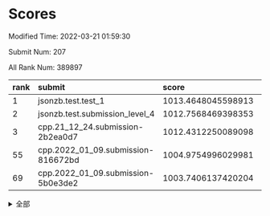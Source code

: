 # Scores

Modified Time: 2022-03-21 01:59:30

Submit Num: 207

All Rank Num: 389897

| rank |               submit               |       score        |       sigma        | pk_num |
| :--- | :--------------------------------- | :----------------- | :----------------- | :----- |
| 1    | jsonzb.test.test_1                 | 1013.4648045598913 | 0.7931858297470046 | 7538   |
| 2    | jsonzb.test.submission_level_4     | 1012.7568469398353 | 0.7771395278906982 | 7529   |
| 3    | cpp.21_12_24.submission-2b2ea0d7   | 1012.4312250089098 | 0.7602151409529838 | 7536   |
| 55   | cpp.2022_01_09.submission-816672bd | 1004.9754996029981 | 0.7301082089285938 | 7533   |
| 69   | cpp.2022_01_09.submission-5b0e3de2 | 1003.7406137420204 | 0.7148575429214586 | 7537   |


<details>
<summary>全部</summary>

| rank |                 submit                 |       score        |       sigma        | pk_num |
| :--- | :------------------------------------- | :----------------- | :----------------- | :----- |
| 1    | jsonzb.test.test_1                     | 1013.4648045598913 | 0.7931858297470046 | 7538   |
| 2    | jsonzb.test.submission_level_4         | 1012.7568469398353 | 0.7771395278906982 | 7529   |
| 3    | cpp.21_12_24.submission-2b2ea0d7       | 1012.4312250089098 | 0.7602151409529838 | 7536   |
| 4    | gobigger.level_3.submission_level_3_0  | 1011.9107627549386 | 0.7779851422294171 | 7532   |
| 5    | gobigger.level_3.submission_level_3_45 | 1011.6265063039735 | 0.7626376115447392 | 7530   |
| 6    | gobigger.level_3.submission_level_3_36 | 1011.3139763769018 | 0.7532475400836175 | 7535   |
| 7    | gobigger.level_3.submission_level_3_15 | 1011.2836540467207 | 0.768209440402229  | 7530   |
| 8    | gobigger.level_3.submission_level_3_2  | 1011.0041371428708 | 0.7394763805822124 | 7538   |
| 9    | gobigger.level_3.submission_level_3_10 | 1010.9364765230772 | 0.7725879906342717 | 7535   |
| 10   | gobigger.level_3.submission_level_3_7  | 1010.875056348101  | 0.7904348521718007 | 7532   |
| 11   | gobigger.level_3.submission_level_3_3  | 1010.8439688359496 | 0.7649529619630359 | 7539   |
| 12   | gobigger.level_3.submission_level_3_1  | 1010.7390896171546 | 0.7649675278075883 | 7533   |
| 13   | gobigger.level_3.submission_level_3_39 | 1010.4993638795138 | 0.7578727907764641 | 7531   |
| 14   | gobigger.level_3.submission_level_3_12 | 1010.4695815748098 | 0.7483006951920784 | 7538   |
| 15   | gobigger.level_3.submission_level_3_26 | 1010.4376629833826 | 0.7409992103833326 | 7533   |
| 16   | gobigger.level_3.submission_level_3_43 | 1010.4284573892522 | 0.7433503963207758 | 7537   |
| 17   | gobigger.level_3.submission_level_3_18 | 1010.4069490755029 | 0.7544968448397973 | 7535   |
| 18   | gobigger.level_3.submission_level_3_46 | 1010.2421275774939 | 0.7621901327444641 | 7538   |
| 19   | gobigger.level_3.submission_level_3_23 | 1010.2339008710339 | 0.761492631757342  | 7538   |
| 20   | gobigger.level_3.submission_level_3_21 | 1010.2218518394724 | 0.7624531380764323 | 7540   |
| 21   | gobigger.level_3.submission_level_3_35 | 1010.1941230082432 | 0.763840402583175  | 7536   |
| 22   | gobigger.level_3.submission_level_3_28 | 1010.1516985602678 | 0.7519452498871667 | 7537   |
| 23   | gobigger.level_3.submission_level_3_40 | 1010.1143863366977 | 0.7567334506623677 | 7539   |
| 24   | gobigger.level_3.submission_level_3_25 | 1010.1074215028408 | 0.7766058046905521 | 7537   |
| 25   | gobigger.level_3.submission_level_3_44 | 1010.0997322256042 | 0.7601709741453992 | 7533   |
| 26   | gobigger.level_3.submission_level_3_29 | 1010.0923934338888 | 0.7555653338384833 | 7534   |
| 27   | gobigger.level_3.submission_level_3_37 | 1010.0865227578423 | 0.7829476010074868 | 7532   |
| 28   | gobigger.level_3.submission_level_3_22 | 1010.0830165538001 | 0.7442191904922342 | 7542   |
| 29   | gobigger.level_3.submission_level_3_5  | 1010.0758107666388 | 0.7629136732596405 | 7534   |
| 30   | gobigger.level_3.submission_level_3_9  | 1010.0362491870931 | 0.7438975277626815 | 7532   |
| 31   | gobigger.level_3.submission_level_3_33 | 1009.9274772429119 | 0.7582305300029044 | 7534   |
| 32   | gobigger.level_3.submission_level_3_4  | 1009.9188286323282 | 0.7548296297184582 | 7534   |
| 33   | gobigger.level_3.submission_level_3_31 | 1009.8735437787566 | 0.7734094079825795 | 7534   |
| 34   | gobigger.level_3.submission_level_3_19 | 1009.8714944504438 | 0.7361495621405307 | 7535   |
| 35   | gobigger.level_3.submission_level_3_6  | 1009.8234159757345 | 0.7521291458713266 | 7533   |
| 36   | gobigger.level_3.submission_level_3_27 | 1009.8168079552335 | 0.7405816276152865 | 7537   |
| 37   | gobigger.level_3.submission_level_3_13 | 1009.8100626262294 | 0.750533833346495  | 7540   |
| 38   | gobigger.level_3.submission_level_3_34 | 1009.8093623823592 | 0.7704305897175484 | 7537   |
| 39   | gobigger.level_3.submission_level_3_49 | 1009.6304431982384 | 0.7497451242302047 | 7536   |
| 40   | gobigger.level_3.submission_level_3_20 | 1009.5473923059669 | 0.7570571815809256 | 7538   |
| 41   | gobigger.level_3.submission_level_3_41 | 1009.5443334743628 | 0.7365943095098454 | 7533   |
| 42   | gobigger.level_3.submission_level_3_24 | 1009.38302369712   | 0.7609854160798589 | 7536   |
| 43   | gobigger.level_3.submission_level_3_11 | 1009.3066790416891 | 0.7423813862736334 | 7533   |
| 44   | gobigger.level_3.submission_level_3_48 | 1009.3060387854777 | 0.7379306192403589 | 7536   |
| 45   | gobigger.level_3.submission_level_3_47 | 1009.292793625616  | 0.7577448362988094 | 7532   |
| 46   | gobigger.level_3.submission_level_3_14 | 1009.2431515804393 | 0.750839954501173  | 7534   |
| 47   | gobigger.level_3.submission_level_3_42 | 1009.2192599740177 | 0.7604617345171314 | 7535   |
| 48   | gobigger.level_3.submission_level_3_32 | 1009.0647810111973 | 0.7493069006514197 | 7532   |
| 49   | gobigger.level_3.submission_level_3_16 | 1009.0452135378328 | 0.7517570729589345 | 7529   |
| 50   | gobigger.level_3.submission_level_3_38 | 1008.9795763971152 | 0.7586251045980147 | 7536   |
| 51   | gobigger.level_3.submission_level_3_17 | 1008.7237919502116 | 0.742661471668297  | 7532   |
| 52   | gobigger.level_3.submission_level_3_8  | 1008.7041341352736 | 0.7536418458620755 | 7540   |
| 53   | gobigger.level_3.submission_level_3_30 | 1008.2683761037307 | 0.7353076546823045 | 7532   |
| 54   | gobigger.level_1.submission_level_1_8  | 1005.1983268502463 | 0.7224579664495752 | 7539   |
| 55   | cpp.2022_01_09.submission-816672bd     | 1004.9754996029981 | 0.7301082089285938 | 7533   |
| 56   | gobigger.level_1.submission_level_1_45 | 1004.6235321915044 | 0.7231742062145036 | 7535   |
| 57   | gobigger.level_1.submission_level_1_46 | 1004.3896901038612 | 0.7111393223314555 | 7531   |
| 58   | gobigger.level_1.submission_level_1_23 | 1004.3039393183445 | 0.7252300280993089 | 7535   |
| 59   | gobigger.level_1.submission_level_1_3  | 1004.255265504687  | 0.7195133950403422 | 7533   |
| 60   | gobigger.level_1.submission_level_1_42 | 1004.0572422099899 | 0.7140015705321944 | 7533   |
| 61   | gobigger.level_1.submission_level_1_41 | 1004.0334062575151 | 0.7345608096503146 | 7538   |
| 62   | gobigger.level_1.submission_level_1_15 | 1004.0087459698465 | 0.7112075593716896 | 7533   |
| 63   | gobigger.level_1.submission_level_1_13 | 1004.0034015103583 | 0.7321717232504781 | 7532   |
| 64   | gobigger.level_1.submission_level_1_5  | 1003.9850297894758 | 0.7152865197399884 | 7537   |
| 65   | gobigger.level_1.submission_level_1_21 | 1003.9616579285333 | 0.7304113116757714 | 7538   |
| 66   | gobigger.level_1.submission_level_1_20 | 1003.9540295219448 | 0.7118501529063381 | 7536   |
| 67   | gobigger.level_1.submission_level_1_35 | 1003.8818782658925 | 0.7149474112885792 | 7535   |
| 68   | gobigger.level_1.submission_level_1_19 | 1003.761970654688  | 0.71155774135163   | 7538   |
| 69   | cpp.2022_01_09.submission-5b0e3de2     | 1003.7406137420204 | 0.7148575429214586 | 7537   |
| 70   | gobigger.level_1.submission_level_1_40 | 1003.6930171980804 | 0.7219879638851755 | 7539   |
| 71   | gobigger.level_1.submission_level_1_1  | 1003.6644091734836 | 0.7163279863380698 | 7538   |
| 72   | gobigger.level_1.submission_level_1_17 | 1003.662299323673  | 0.7294599059126364 | 7531   |
| 73   | gobigger.level_1.submission_level_1_27 | 1003.5753484767887 | 0.7085846598382589 | 7535   |
| 74   | gobigger.level_1.submission_level_1_18 | 1003.528133860067  | 0.7162491292640075 | 7529   |
| 75   | gobigger.level_1.submission_level_1_0  | 1003.4689268269917 | 0.7128153402836108 | 7531   |
| 76   | gobigger.level_1.submission_level_1_33 | 1003.4651554002971 | 0.7220553281571434 | 7535   |
| 77   | gobigger.level_1.submission_level_1_37 | 1003.4023774761002 | 0.7179050426614029 | 7535   |
| 78   | gobigger.level_1.submission_level_1_25 | 1003.3816664439842 | 0.7100914687366076 | 7538   |
| 79   | gobigger.level_1.submission_level_1_9  | 1003.3599810674123 | 0.7178381867402357 | 7535   |
| 80   | gobigger.level_1.submission_level_1_48 | 1003.313766509086  | 0.7115958748180761 | 7534   |
| 81   | gobigger.level_1.submission_level_1_26 | 1003.2903801070182 | 0.7163678011066569 | 7532   |
| 82   | gobigger.level_1.submission_level_1_49 | 1003.26985369296   | 0.7023692064787168 | 7531   |
| 83   | gobigger.level_1.submission_level_1_2  | 1003.2594176706081 | 0.710975940733216  | 7528   |
| 84   | gobigger.level_1.submission_level_1_11 | 1003.2523077750601 | 0.7136277498707393 | 7537   |
| 85   | gobigger.level_1.submission_level_1_43 | 1003.2261151977174 | 0.7060577091196814 | 7534   |
| 86   | gobigger.level_1.submission_level_1_12 | 1003.1876544030166 | 0.718787012288074  | 7537   |
| 87   | gobigger.level_1.submission_level_1_4  | 1003.0402036683176 | 0.7159424809070268 | 7535   |
| 88   | gobigger.level_1.submission_level_1_22 | 1003.0395944017889 | 0.7096288008878734 | 7534   |
| 89   | gobigger.level_1.submission_level_1_31 | 1003.0006353536294 | 0.7108243039456749 | 7538   |
| 90   | gobigger.level_1.submission_level_1_34 | 1002.9751316139856 | 0.7092620914717318 | 7533   |
| 91   | gobigger.level_1.submission_level_1_36 | 1002.9148076320565 | 0.7208523096464667 | 7531   |
| 92   | gobigger.level_1.submission_level_1_44 | 1002.7781295628375 | 0.7083952674472709 | 7532   |
| 93   | gobigger.level_1.submission_level_1_6  | 1002.7221180795112 | 0.7143328777416109 | 7534   |
| 94   | gobigger.level_1.submission_level_1_7  | 1002.7207990392728 | 0.7114998169079217 | 7534   |
| 95   | gobigger.level_1.submission_level_1_28 | 1002.5829030173642 | 0.7131955286874426 | 7534   |
| 96   | gobigger.level_1.submission_level_1_47 | 1002.50630456909   | 0.7064620498232076 | 7534   |
| 97   | gobigger.level_1.submission_level_1_38 | 1002.4963963796713 | 0.7287511164456295 | 7530   |
| 98   | gobigger.level_1.submission_level_1_14 | 1002.4175473802296 | 0.7141440725719351 | 7538   |
| 99   | gobigger.level_1.submission_level_1_29 | 1002.312886462037  | 0.7201766025121917 | 7531   |
| 100  | gobigger.level_1.submission_level_1_32 | 1002.3031530004805 | 0.7245908247613378 | 7534   |
| 101  | gobigger.level_1.submission_level_1_30 | 1002.3019806252604 | 0.7142683135410735 | 7529   |
| 102  | gobigger.level_1.submission_level_1_16 | 1002.2474472714183 | 0.7086313805335613 | 7532   |
| 103  | gobigger.level_1.submission_level_1_24 | 1002.138462903168  | 0.71032873730157   | 7538   |
| 104  | gobigger.level_1.submission_level_1_39 | 1002.047117641944  | 0.7144733932033527 | 7530   |
| 105  | gobigger.level_1.submission_level_1_10 | 1001.9636682151407 | 0.7186273119383921 | 7534   |
| 106  | gobigger.random.submission_random_1    | 997.2900963656931  | 0.7115832942159254 | 7537   |
| 107  | gobigger.random.submission_random_19   | 997.180563895577   | 0.7031593978937102 | 7539   |
| 108  | gobigger.random.submission_random_30   | 997.1721040977803  | 0.7077390812070473 | 7537   |
| 109  | gobigger.random.submission_random_34   | 997.1017926309385  | 0.7058805318435484 | 7535   |
| 110  | gobigger.random.submission_random_22   | 996.8366792345024  | 0.7100357481562475 | 7537   |
| 111  | gobigger.random.submission_random_49   | 996.8061036550228  | 0.6961832793407509 | 7533   |
| 112  | gobigger.random.submission_random_14   | 996.722721069303   | 0.7273964379447612 | 7538   |
| 113  | gobigger.random.submission_random_28   | 996.6122517799814  | 0.7128735241982839 | 7536   |
| 114  | gobigger.random.submission_random_45   | 996.5968437656874  | 0.7232528434459444 | 7533   |
| 115  | gobigger.random.submission_random_3    | 996.5671552157798  | 0.7178544327393951 | 7530   |
| 116  | gobigger.random.submission_random_18   | 996.5003064433056  | 0.7272235000686391 | 7537   |
| 117  | gobigger.random.submission_random_42   | 996.4809650250806  | 0.7182674943460429 | 7533   |
| 118  | gobigger.random.submission_random_38   | 996.4726885609986  | 0.7081486334411687 | 7534   |
| 119  | gobigger.random.submission_random_27   | 996.3904497908262  | 0.6952164418407045 | 7532   |
| 120  | gobigger.random.submission_random_48   | 996.3506913062602  | 0.7037406579907947 | 7536   |
| 121  | gobigger.random.submission_random_17   | 996.3214042386422  | 0.7012873565652378 | 7539   |
| 122  | gobigger.random.submission_random_36   | 996.3178897937792  | 0.709838535535451  | 7531   |
| 123  | gobigger.random.submission_random_41   | 996.3033988465271  | 0.7007318333961716 | 7528   |
| 124  | gobigger.random.submission_random_12   | 996.0886910280936  | 0.7145367762905466 | 7535   |
| 125  | gobigger.random.submission_random_6    | 996.0587591650644  | 0.7111327172348693 | 7534   |
| 126  | gobigger.random.submission_random_31   | 995.9853009996477  | 0.7138132453831656 | 7537   |
| 127  | gobigger.random.submission_random_16   | 995.9701689032078  | 0.7119572283885923 | 7536   |
| 128  | gobigger.random.submission_random_39   | 995.9615639339835  | 0.7149292206571064 | 7530   |
| 129  | gobigger.random.submission_random_46   | 995.9192825118857  | 0.7051120051836302 | 7532   |
| 130  | gobigger.random.submission_random_21   | 995.907223112422   | 0.728408504346572  | 7533   |
| 131  | gobigger.random.submission_random_9    | 995.8885531671688  | 0.7071585145172494 | 7531   |
| 132  | gobigger.random.submission_random_10   | 995.8413317448382  | 0.7140648167516445 | 7534   |
| 133  | gobigger.random.submission_random_47   | 995.8271417210296  | 0.7157538775954667 | 7532   |
| 134  | gobigger.random.submission_random_44   | 995.810408491871   | 0.7067573831750695 | 7535   |
| 135  | gobigger.random.submission_random_33   | 995.7744772819605  | 0.7173505237131335 | 7535   |
| 136  | gobigger.random.submission_random_4    | 995.7138410370413  | 0.7081494155726833 | 7539   |
| 137  | gobigger.random.submission_random_11   | 995.7062330925248  | 0.7186104156867374 | 7537   |
| 138  | gobigger.random.submission_random_20   | 995.6834022554747  | 0.7064364221756811 | 7530   |
| 139  | gobigger.random.submission_random_5    | 995.6297964711576  | 0.7218854751626966 | 7531   |
| 140  | gobigger.random.submission_random_24   | 995.6041710970958  | 0.727005599733361  | 7532   |
| 141  | gobigger.random.submission_random_25   | 995.5312164371944  | 0.7054552623818053 | 7538   |
| 142  | gobigger.random.submission_random_8    | 995.5301220553297  | 0.7261928823349378 | 7529   |
| 143  | gobigger.random.submission_random_2    | 995.5134460841242  | 0.7222586072434861 | 7533   |
| 144  | gobigger.random.submission_random_7    | 995.4281446164199  | 0.7134332224975222 | 7535   |
| 145  | gobigger.random.submission_random_13   | 995.4069447645012  | 0.7020562211620256 | 7528   |
| 146  | gobigger.random.submission_random_0    | 995.4031544458938  | 0.7131206105077276 | 7532   |
| 147  | gobigger.random.submission_random_26   | 995.3555476160858  | 0.7115996753944075 | 7540   |
| 148  | gobigger.random.submission_random_37   | 995.3456028944379  | 0.7085347036343119 | 7534   |
| 149  | gobigger.random.submission_random_15   | 995.3432766290956  | 0.7073906144738229 | 7533   |
| 150  | gobigger.random.submission_random_43   | 995.221216218199   | 0.7050505103556551 | 7537   |
| 151  | gobigger.random.submission_random_35   | 995.1773716646246  | 0.7202007438319036 | 7534   |
| 152  | gobigger.random.submission_random_23   | 995.1373363242672  | 0.7255294804652496 | 7536   |
| 153  | gobigger.random.submission_random_32   | 994.8253273984228  | 0.7081711537708543 | 7535   |
| 154  | gobigger.random.submission_random_29   | 994.6762576074577  | 0.7245295911560442 | 7535   |
| 155  | gobigger.random.submission_random_40   | 994.6550555556196  | 0.7119297812383569 | 7535   |
| 156  | gobigger.level_2.submission_level_2_1  | 994.0463432999179  | 0.7290347345048621 | 7537   |
| 157  | gobigger.level_2.submission_level_2_39 | 993.95942504302    | 0.7372633334651307 | 7534   |
| 158  | gobigger.level_2.submission_level_2_10 | 993.7203347887266  | 0.7337758772215476 | 7532   |
| 159  | gobigger.level_2.submission_level_2_30 | 993.5483425684462  | 0.7216214913102208 | 7533   |
| 160  | gobigger.level_2.submission_level_2_37 | 993.3786896040723  | 0.7313854173248469 | 7533   |
| 161  | gobigger.level_2.submission_level_2_44 | 993.3709971202844  | 0.7421553036245341 | 7534   |
| 162  | gobigger.level_2.submission_level_2_14 | 993.3445193571796  | 0.7431763814590567 | 7537   |
| 163  | gobigger.level_2.submission_level_2_28 | 993.2852238315851  | 0.7383567689611424 | 7539   |
| 164  | gobigger.level_2.submission_level_2_27 | 993.1258822197854  | 0.7375942019115943 | 7535   |
| 165  | gobigger.level_2.submission_level_2_11 | 993.038665110992   | 0.7425533732171337 | 7531   |
| 166  | gobigger.level_2.submission_level_2_13 | 992.9645233241666  | 0.7637100863858238 | 7530   |
| 167  | gobigger.level_2.submission_level_2_17 | 992.9220650998997  | 0.7506596362847952 | 7532   |
| 168  | gobigger.level_2.submission_level_2_5  | 992.7308403075868  | 0.7333068906874642 | 7534   |
| 169  | gobigger.level_2.submission_level_2_3  | 992.6375276928713  | 0.7387449892864055 | 7536   |
| 170  | gobigger.level_2.submission_level_2_21 | 992.6270506306646  | 0.7449384667245037 | 7531   |
| 171  | gobigger.level_2.submission_level_2_32 | 992.5884129501551  | 0.7310896196615219 | 7531   |
| 172  | gobigger.level_2.submission_level_2_7  | 992.5225207725609  | 0.7277389503880004 | 7533   |
| 173  | gobigger.level_2.submission_level_2_24 | 992.5185747167003  | 0.7380081499627953 | 7531   |
| 174  | gobigger.level_2.submission_level_2_19 | 992.4422025180445  | 0.7612717143557239 | 7537   |
| 175  | gobigger.level_2.submission_level_2_22 | 992.4338385837754  | 0.7483640141077181 | 7533   |
| 176  | gobigger.level_2.submission_level_2_35 | 992.212651830567   | 0.7532011631885212 | 7533   |
| 177  | gobigger.level_2.submission_level_2_31 | 992.208523388845   | 0.7611235912594578 | 7538   |
| 178  | gobigger.level_2.submission_level_2_42 | 992.1481484737053  | 0.7478615233080257 | 7535   |
| 179  | gobigger.level_2.submission_level_2_38 | 992.1356589296015  | 0.7393756450978565 | 7536   |
| 180  | gobigger.level_2.submission_level_2_29 | 992.1345498720016  | 0.7356230115442904 | 7536   |
| 181  | gobigger.level_2.submission_level_2_6  | 992.0042772016125  | 0.7396651875436566 | 7531   |
| 182  | gobigger.level_2.submission_level_2_4  | 991.951547213978   | 0.7560215240534691 | 7532   |
| 183  | gobigger.level_2.submission_level_2_16 | 991.9224791310693  | 0.7457856500725102 | 7533   |
| 184  | gobigger.level_2.submission_level_2_48 | 991.8848442298624  | 0.7497399200952584 | 7532   |
| 185  | gobigger.level_2.submission_level_2_0  | 991.7414724516312  | 0.72960225999008   | 7532   |
| 186  | gobigger.level_2.submission_level_2_2  | 991.7216020968187  | 0.7588437057195322 | 7533   |
| 187  | gobigger.level_2.submission_level_2_40 | 991.695273729341   | 0.7356299927512404 | 7536   |
| 188  | gobigger.level_2.submission_level_2_20 | 991.6679222974569  | 0.7339509684622956 | 7535   |
| 189  | gobigger.level_2.submission_level_2_49 | 991.6336280195986  | 0.7434802249325945 | 7535   |
| 190  | gobigger.level_2.submission_level_2_46 | 991.6168787123461  | 0.7529620780361722 | 7536   |
| 191  | gobigger.level_2.submission_level_2_26 | 991.4948141601307  | 0.741752051528439  | 7534   |
| 192  | gobigger.level_2.submission_level_2_47 | 991.481792330668   | 0.7445197852594824 | 7526   |
| 193  | gobigger.level_2.submission_level_2_25 | 991.4510452182825  | 0.7548119908280344 | 7532   |
| 194  | gobigger.level_2.submission_level_2_41 | 991.449147192097   | 0.7594987019572736 | 7531   |
| 195  | gobigger.level_2.submission_level_2_18 | 991.4095674500659  | 0.7344567889801341 | 7536   |
| 196  | gobigger.level_2.submission_level_2_33 | 991.3902790093837  | 0.7538950309635792 | 7535   |
| 197  | gobigger.level_2.submission_level_2_45 | 991.3462701347974  | 0.7396667068069195 | 7536   |
| 198  | gobigger.level_2.submission_level_2_23 | 991.3239701018841  | 0.7649782483244943 | 7531   |
| 199  | gobigger.level_2.submission_level_2_36 | 991.2957951337302  | 0.7588650079614658 | 7533   |
| 200  | gobigger.level_2.submission_level_2_43 | 991.2730201742698  | 0.7516849427272365 | 7535   |
| 201  | gobigger.level_2.submission_level_2_8  | 991.199883826815   | 0.7654049266872288 | 7532   |
| 202  | gobigger.level_2.submission_level_2_34 | 991.0434224859165  | 0.7483091531195085 | 7529   |
| 203  | gobigger.level_2.submission_level_2_15 | 990.9858908332862  | 0.751439549466338  | 7538   |
| 204  | gobigger.level_2.submission_level_2_9  | 990.408961261841   | 0.7698373504374003 | 7534   |
| 205  | gobigger.level_2.submission_level_2_12 | 990.0413592452027  | 0.7767172524601946 | 7536   |
| 206  | gobigger.none.submission_none_0        | 975.6365414403543  | 1.5270700598569296 | 7533   |
| 207  | gobigger.none.submission_none_1        | 973.9720337769518  | 1.7673003288612796 | 7534   |

</details>